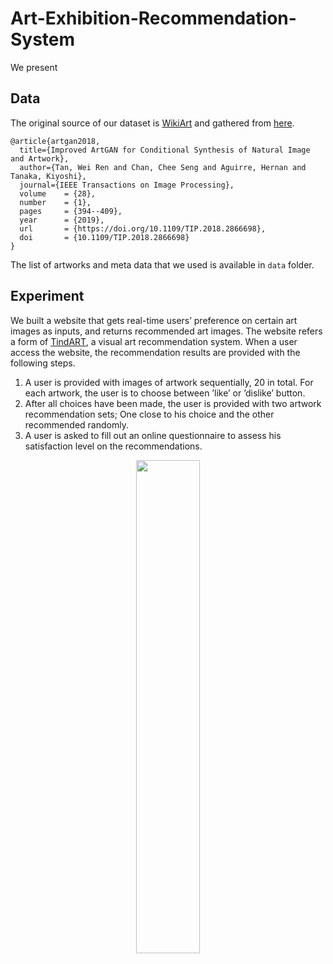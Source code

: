 # Art-Exhibition-Recommendation-System
We present  

## Data
The original source of our dataset is [WikiArt](https://www.wikiart.org/) and gathered from [here](https://github.com/cs-chan/ArtGAN/blob/master/WikiArt%20Dataset/README.md).
```
@article{artgan2018,
  title={Improved ArtGAN for Conditional Synthesis of Natural Image and Artwork},
  author={Tan, Wei Ren and Chan, Chee Seng and Aguirre, Hernan and Tanaka, Kiyoshi},
  journal={IEEE Transactions on Image Processing},
  volume    = {28},
  number    = {1},
  pages     = {394--409},
  year      = {2019},
  url       = {https://doi.org/10.1109/TIP.2018.2866698},
  doi       = {10.1109/TIP.2018.2866698}
}
```
The list of artworks and meta data that we used is available in ```data``` folder.

## Experiment
We built a website that gets real-time users’ preference on certain art images as inputs, and returns recommended art
images. The website refers a form of [TindART](https://dl.acm.org/doi/10.1145/3394171.3414445), a visual art recommendation system. When a user access the website, the recommendation results are provided with the following steps.

1. A user is provided with images of artwork sequentially, 20 in total. For each artwork, the user is to choose between ’like’ or ’dislike’ button.
2. After all choices have been made, the user is provided with two artwork recommendation sets; One close to his choice and the other recommended randomly.
3. A user is asked to fill out an online questionnaire to assess his satisfaction level on the recommendations.

<p align="center">
<img src=https://user-images.githubusercontent.com/97038307/218486020-545d4755-fa81-4159-aed5-81417080567f.png width=45%>
</p>
